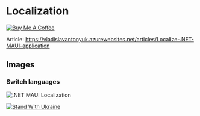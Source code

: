 # Localization

[![Buy Me A Coffee](https://ik.imagekit.io/VladislavAntonyuk/vladislavantonyuk/misc/bmc-button.png)](https://www.buymeacoffee.com/vlad.antonyuk)

Article: https://vladislavantonyuk.azurewebsites.net/articles/Localize-.NET-MAUI-application

## Images

### Switch languages

![.NET MAUI Localization](https://ik.imagekit.io/VladislavAntonyuk/vladislavantonyuk/articles/20/MauiLocalization.gif)

[![Stand With Ukraine](https://img.shields.io/badge/made_in-ukraine-ffd700.svg?labelColor=0057b7)](https://stand-with-ukraine.pp.ua)